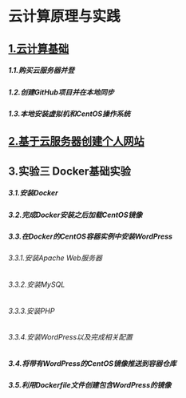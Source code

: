 # 云计算原理与实践

## [1.云计算基础](https://github.com/hhbhh0906/CloudComputing/blob/master/chapter1/Basics.md)

##### 1.1.购买云服务器并登

##### 1.2.创建GitHub项目并在本地同步

##### 1.3.本地安装虚拟机和CentOS操作系统

## [2.基于云服务器创建个人网站](https://github.com/hhbhh0906/CloudComputing/blob/master/chapter2/wordpress.md)

## 3.**实验三 Docker基础实验**

##### 3.1.安装Docker

##### 3.2.完成Docker安装之后加载CentOS镜像

##### 3.3.在Docker的CentOS容器实例中安装WordPress

###### 3.3.1.安装Apache Web服务器

###### 3.3.2.安装MySQL

###### 3.3.3.安装PHP

###### 3.3.4.安装WordPress以及完成相关配置

##### 3.4.将带有WordPress的CentOS镜像推送到容器仓库

##### 3.5.利用Dockerfile文件创建包含WordPress的镜像

